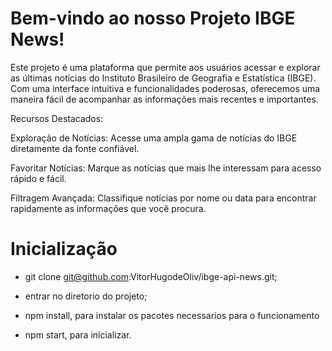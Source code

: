 # Bem-vindo ao nosso Projeto IBGE News!

Este projeto é uma plataforma que permite aos usuários acessar e explorar as últimas notícias do Instituto Brasileiro de Geografia e Estatística (IBGE). Com uma interface intuitiva e funcionalidades poderosas, oferecemos uma maneira fácil de acompanhar as informações mais recentes e importantes.

Recursos Destacados:

Exploração de Notícias: Acesse uma ampla gama de notícias do IBGE diretamente da fonte confiável.

Favoritar Notícias: Marque as notícias que mais lhe interessam para acesso rápido e fácil.

Filtragem Avançada: Classifique notícias por nome ou data para encontrar rapidamente as informações que você procura.

# Inicialização

  - git clone git@github.com:VitorHugodeOliv/ibge-api-news.git;
  
  - entrar no diretorio do projeto;

  - npm install, para instalar os pacotes necessarios para o funcionamento

  - npm start, para inicializar.

